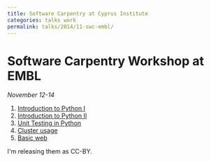 ```yaml
---
title: Software Carpentry at Cyprus Institute
categories: talks work
permalink: talks/2014/11-swc-embl/
---
```


# Software Carpentry Workshop at EMBL

*November 12-14*

1.  [Introduction to Python
    I](/files/talks/2014/11-swc-embl/python-01.pdf)
2.  [Introduction to Python
    II](/files/talks/2014/11-swc-embl/python-02.pdf)
3.  [Unit Testing in Python](/files/talks/2014/11-swc-embl/testing.pdf)
4.  [Cluster usage](/files/talks/2014/11-swc-embl/cluster/cluster.html)
5.  [Basic web](/files/talks/2014/11-swc-embl/intro-web/intro-web.html)

I\'m releasing them as CC-BY.
